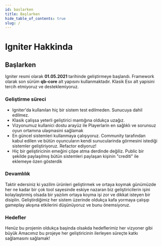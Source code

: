 ```yaml
---
id: baslarken
title: Başlarken
hide_table_of_contents: true
slug: /
---
```


# Igniter Hakkinda

<!-- Let's discover **Docusaurus in less than 5 minutes**. -->

## Başlarken

Igniter resmi olarak **01.05.2021**  tarihinde geliştirmeye başlandı. Framework olarak 
son sürüm **qb-core** alt yapısını kullanmaktadır. Klasik Esx alt yapisini tercih etmiyoruz ve desteklemiyoruz. 

### Geliştirme süreci

- Igniter'da kullanılan hiç bir sistem test edilmeden. Sunucuya dahil edilmez.
-  Klasik çalişsa yeterli geliştirici mantığına oldukça uzağız. 
- Vizyonumuz kullanici dostu arayüz ile Playerlarin en sağlıklı ve sorunsuz oyun ortamına ulaşmasini sağlamak
- En güncel sistemleri kullanmaya çalışıyoruz. Community tarafından kabul edilen
ve bütün oyuncuların kendi sunucularinda görmesini istediği sistemler geliştiriyoruz. Refactor ediyoruz!
- Hiç bir geliştiricinin emeğini çöpe atma derdinde değiliz. Public bir şekilde paylaşılmış bütün sistemleri paylaşan kişinin "crediti" ile eklemeye özen gösterdik

### Devamlılık

Taktir edersiniz ki yazilim ürünleri geliştirmek ve ortaya koymak günümüzde her ne kadar bir çok tool sayesinde eskiye nazaran biz geliştiricilerin işini kolaylaştırmiş olsada bir yazılım ortaya koyma işi zor ve dikkat isteyen bir disiplin. Geliştirdiğimiz her sistem üzerinde oldukça kafa yormaya çalışıp gameplay akışına etkilerini düşünüyoruz ve bunu önemsiyoruz.

### Hedefler

Henüz bu projenin oldukça başinda olsakda hedeflerimiz her vizyoner gibi büyük
Amacımız bu projeye her geliştiricinin ilerleyen süreçte katkı sağlamasını sağlamak!
